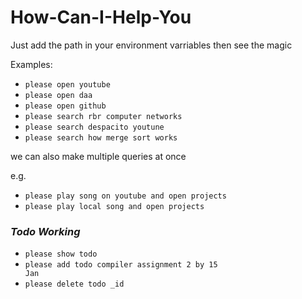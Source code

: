 # How-Can-I-Help-You
Just add the path in your environment varriables then see the magic

Examples:

* <code>please open youtube</code><br>
* <code>please open daa</code><br>
* <code>please open github</code><br>
* <code>please search rbr computer networks</code><br>
* <code>please search despacito youtune</code><br>
* <code>please search how merge sort works</code><br>

we can also make multiple queries at once

e.g. <br>
* <code>please play song on youtube and open projects </code>
* <code>please play local song and open projects </code>

### *Todo Working*
*  <code>please show todo</code><br>
*  <code>please add todo compiler assignment 2 by 15 Jan</code><br>
*  <code>please delete todo _id </code><br>